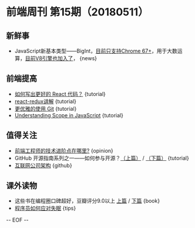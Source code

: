 # 前端周刊 第15期（20180511）

## 新鲜事
- JavaScript新基本类型——BigInt，[目前只支持Chrome 67+](https://developers.google.com/web/updates/2018/05/bigint)，用于大数运算，[目前V8引擎也加入了](https://v8project.blogspot.jp/2018/05/bigint.html?utm_source=ESnextNews.com&utm_medium=Weekly+Newsletter&utm_campaign=2018-05-08)， {news}

## 前端提高
- [如何写出更好的 React 代码？](https://juejin.im/post/5ae975d26fb9a07aa92588b7) {tutorial}
- [react-redux讲解](https://juejin.im/post/5af00705f265da0ba60fb844) {tutorial}
- [更优雅的使用 Git](https://juejin.im/post/5af152c1518825673e359539) {tutorial}
- [Understanding Scope in JavaScript](https://scotch.io/tutorials/understanding-scope-in-javascript) {tutorial}

## 值得关注

- [前端工程师的技术进阶点在哪里?](https://mp.weixin.qq.com/s/-CLEXb_-xkm43dqKSJbFCQ) {opinion}
- GitHub 开源指南系列之一——如何参与开源？[（上篇）](https://mp.weixin.qq.com/s/2iyZlUZQ7RTNXGJoE-0Gqg) / [（下篇）](https://mp.weixin.qq.com/s/IF4TRYCVhFEtV_1CDv8_3w) {tutorial}
- [互联网公司架构](https://github.com/davideuler/architecture.of.internet-product) {github}

## 课外读物
- 这些书在编程圈口碑超好，豆瓣评分9.0以上 [上篇](https://mp.weixin.qq.com/s/aXQNK5UUh27LRbvel0brfg) / [下篇](https://mp.weixin.qq.com/s/298e4UXPR7PO1jux2gJsQA) {book}
- [程序员如何应对失眠](https://zhuanlan.zhihu.com/p/36541570) {tips}

[//]: # (分类图标
    新闻 {news}
    视频 {video}
    教程 {tutorial}
    代码 {code}
    演示 {demo}
    观点 {opinion}
    技巧 {tips}
    工具 {tools}
    书籍 {book}
    文档 {doc}
    GayHub {github}
    规范 {w3c}
    规范 {mdn}
    Three.js {threejs}
  )

-- EOF --